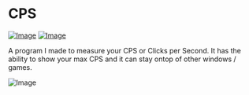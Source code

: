 # CPS

[![Image](https://img.shields.io/badge/Download-V1.0-success?style=for-the-badge)](https://github.com/Basicprogrammer10/AutoClicker/releases/download/1.0.0/AutoClicker.exe) [![Image](https://img.shields.io/badge/.NET-V4.7.2+-informational?style=for-the-badge)](https://dotnet.microsoft.com/)

A program I made to measure your CPS or Clicks per Second. It has the ability to show your max CPS and it can stay ontop of other windows / games.

![Image](https://i.imgur.com/qPa2AgA.png)
